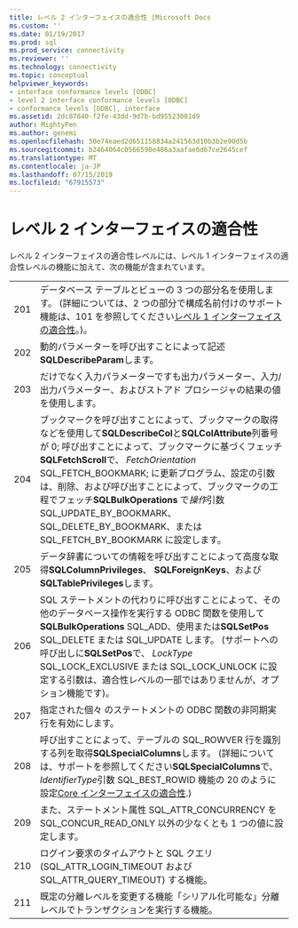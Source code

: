 ```yaml
---
title: レベル 2 インターフェイスの適合性 |Microsoft Docs
ms.custom: ''
ms.date: 01/19/2017
ms.prod: sql
ms.prod_service: connectivity
ms.reviewer: ''
ms.technology: connectivity
ms.topic: conceptual
helpviewer_keywords:
- interface conformance levels [ODBC]
- level 2 interface conformance levels [ODBC]
- conformance levels [ODBC], interface
ms.assetid: 2dc87840-f2fe-43dd-9d7b-bd95523081d9
author: MightyPen
ms.author: genemi
ms.openlocfilehash: 50e74eaed2d651158834a241563d10b3b2e90d5b
ms.sourcegitcommit: b2464064c0566590e486a3aafae6d67ce2645cef
ms.translationtype: MT
ms.contentlocale: ja-JP
ms.lasthandoff: 07/15/2019
ms.locfileid: "67915573"
---
```

# <a name="level-2-interface-conformance"></a>レベル 2 インターフェイスの適合性
レベル 2 インターフェイスの適合性レベルには、レベル 1 インターフェイスの適合性レベルの機能に加えて、次の機能が含まれています。  
  
|||  
|-|-|  
|201|データベース テーブルとビューの 3 つの部分名を使用します。 (詳細については、2 つの部分で構成名前付けのサポート機能は、101 を参照してください[レベル 1 インターフェイスの適合性](../../../odbc/reference/develop-app/level-1-interface-conformance.md)。)。|  
|202|動的パラメーターを呼び出すことによって記述**SQLDescribeParam**します。|  
|203|だけでなく入力パラメーターですも出力パラメーター、入力/出力パラメーター、およびストアド プロシージャの結果の値を使用します。|  
|204|ブックマークを呼び出すことによって、ブックマークの取得などを使用して**SQLDescribeCol**と**SQLColAttribute**列番号が 0; 呼び出すことによって、ブックマークに基づくフェッチ**SQLFetchScroll**で、 *FetchOrientation* SQL_FETCH_BOOKMARK; に更新プログラム、設定の引数は、削除、および呼び出すことによって、ブックマークの工程でフェッチ**SQLBulkOperations** で*操作*引数 SQL_UPDATE_BY_BOOKMARK、SQL_DELETE_BY_BOOKMARK、または SQL_FETCH_BY_BOOKMARK に設定します。|  
|205|データ辞書についての情報を呼び出すことによって高度な取得**SQLColumnPrivileges**、 **SQLForeignKeys**、および**SQLTablePrivileges**します。|  
|206|SQL ステートメントの代わりに呼び出すことによって、その他のデータベース操作を実行する ODBC 関数を使用して**SQLBulkOperations** SQL_ADD、使用または**SQLSetPos** SQL_DELETE または SQL_UPDATE します。 (サポートへの呼び出しに**SQLSetPos**で、 *LockType* SQL_LOCK_EXCLUSIVE または SQL_LOCK_UNLOCK に設定する引数は、適合性レベルの一部ではありませんが、オプション機能です)。|  
|207|指定された個々 のステートメントの ODBC 関数の非同期実行を有効にします。|  
|208|呼び出すことによって、テーブルの SQL_ROWVER 行を識別する列を取得**SQLSpecialColumns**します。 (詳細については、サポートを参照してください**SQLSpecialColumns**で、 *IdentifierType*引数 SQL_BEST_ROWID 機能の 20 のように設定[Core インターフェイスの適合性](../../../odbc/reference/develop-app/core-interface-conformance.md).)|  
|209|また、ステートメント属性 SQL_ATTR_CONCURRENCY を SQL_CONCUR_READ_ONLY 以外の少なくとも 1 つの値に設定します。|  
|210|ログイン要求のタイムアウトと SQL クエリ (SQL_ATTR_LOGIN_TIMEOUT および SQL_ATTR_QUERY_TIMEOUT) する機能。|  
|211|既定の分離レベルを変更する機能「シリアル化可能な」分離レベルでトランザクションを実行する機能。|
